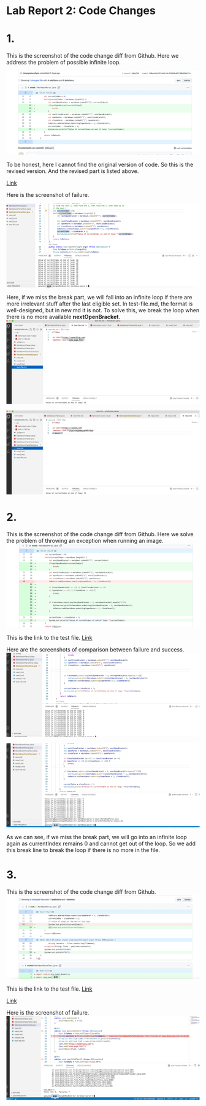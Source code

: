 # Lab Report 2: Code Changes

# 1.

This is the screenshot of the code change diff from Github. Here we address the problem of possible infinite loop.

![Image][11]

[11]: 1.png

To be honest, here I cannot find the original version of code. So this is the revised version.
And the revised part is listed above.

[Link][1]

[1]:  https://github.com/AnonymousGym/markdown-parse/blob/main/MarkdownParse.java

Here is the screenshot of failure.

![Image][12]

[12]: 2.png

Here, if we miss the break part, we will fall into an infinite loop if there are more irrelevant stuff after the last eligible _[]()_ set. In test-file.md, the format is well-designed, but in new.md it is not. To solve this, we break the loop when there is no more available __nextOpenBracket__.
![Image][13]

[13]: 3.png
![Image][14]

[14]: 4.png

# 2.

This is the screenshot of the code change diff from Github. Here we solve the problem of throwing an exception when running an image.
![Image][15]

[15]: 5.png
This is the link to the test file.
[Link][2]

[2]: https://github.com/sha0xy/markdown-parse/blob/main/MarkdownParse.java

Here are the screenshots of comparison between failure and success.
![Image][16]

[16]: 6.png
![Image][17]

[17]: 7.png

As we can see, if we miss the break part, we will go into an infinite loop again as currentIndex remains 0 and cannot get out of the loop. So we add this break line to break the loop if there is no more __[]()__ in the file.

# 3.

This is the screenshot of the code change diff from Github. 
![Image][18]

[18]: 8.png

This is the link to the test file.
[Link][3]

[3]: https://github.com/littlefishy1/markdown-parse/blob/main/MarkdownParse.java
[Link][4]

[4]: https://github.com/littlefishy1/markdown-parse/blob/main/MarkdownParseTest.java

Here is the screenshot of failure.
![Image][19]

[19]: 9.png
